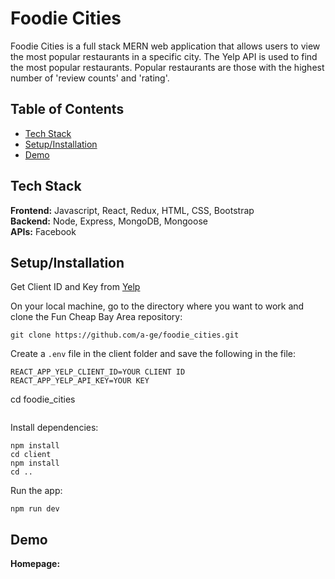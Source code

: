 # Foodie Cities

Foodie Cities is a full stack MERN web application that allows users to view the most popular restaurants in a specific city. The Yelp API is used to find the most popular restaurants. Popular restaurants are those with the highest number of 'review counts' and 'rating'.

## Table of Contents
* [Tech Stack](#techstack)<br/>
* [Setup/Installation](#installation)<br/>
* [Demo](#demo)<br/>

<a name="techstack"/></a>
## Tech Stack
**Frontend:** Javascript, React, Redux, HTML, CSS, Bootstrap</br>
**Backend:** Node, Express, MongoDB, Mongoose<br/>
**APIs:** Facebook<br/>

<a name="installation"/></a>
## Setup/Installation
Get Client ID and Key from [Yelp](https://www.yelp.com/fusion)

On your local machine, go to the directory where you want to work and clone the Fun Cheap Bay Area repository:
```
git clone https://github.com/a-ge/foodie_cities.git
```
Create a `.env` file in the client folder and save the following in the file:
```
REACT_APP_YELP_CLIENT_ID=YOUR CLIENT ID
REACT_APP_YELP_API_KEY=YOUR KEY
```
cd foodie_cities
```
```
Install dependencies:
```
npm install
cd client
npm install
cd ..
```
Run the app:
```
npm run dev
```

<a name="demo"/></a>
## Demo
**Homepage:**
<br/><br/>
